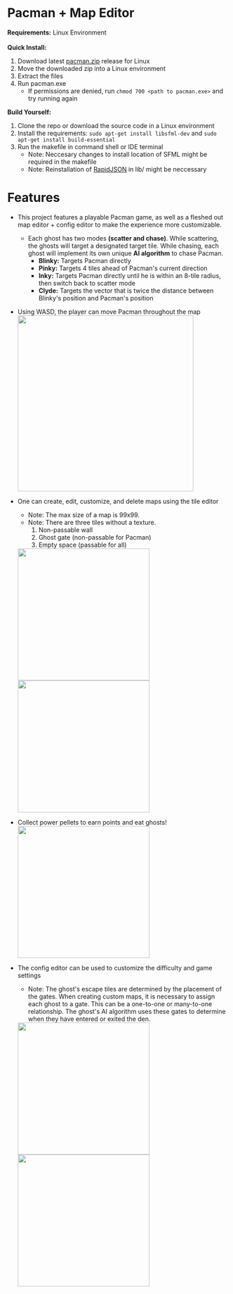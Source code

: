 # Pacman + Map Editor

<b>Requirements:</b> Linux Environment
<br>
<br>
<b>Quick Install:</b>
<br>
1. Download latest <a href="https://github.com/JJDOESIT/pacman/releases/tag/v1.0.0">pacman.zip</a> release for Linux
2. Move the downloaded zip into a Linux environment
3. Extract the files
4. Run pacman.exe
    * If permissions are denied, run ```chmod 700 <path to pacman.exe>``` and try running again



<b>Build Yourself:</b>
<br>
1. Clone the repo or download the source code in a Linux environment
2.  Install the requirements: ```sudo apt-get install libsfml-dev``` and ```sudo apt-get install build-essential```
3. Run the makefile in command shell or IDE terminal
    - Note: Neccesary changes to install location of SFML might be required in the makefile
    - Note: Reinstallation of <a href="https://github.com/Tencent/rapidjson">RapidJSON</a> in lib/ might be neccessary

# Features

- This project features a playable Pacman game, as well as a fleshed out map editor + config editor to make the experience more customizable.
   - Each ghost has two modes <b>(scatter and chase)</b>. While scattering, the ghosts will target a designated target tile. While chasing, each ghost will implement its own unique <b>AI algorithm</b> to chase Pacman.
        - <b>Blinky:</b> Targets Pacman directly
        - <b>Pinky:</b> Targets 4 tiles ahead of Pacman's current direction
        - <b>Inky:</b> Targets Pacman directly until he is within an 8-tile radius, then switch back to scatter mode
        - <b>Clyde:</b> Targets the vector that is twice the distance between Blinky's position and Pacman's position
- Using WASD, the player can move Pacman throughout the map\
   <img src="https://github.com/JJDOESIT/pacman/assets/138625553/357a207d-e6d3-4e00-b956-1b3fe970f55f" width="400">

- One can create, edit, customize, and delete maps using the tile editor
   - Note: The max size of a map is 99x99.
   - Note: There are three tiles without a texture.
        1. Non-passable wall
        2. Ghost gate (non-passable for Pacman)
        3. Empty space (passable for all)
   <img src="https://github.com/JJDOESIT/pacman/assets/138625553/4ca9f7ae-540e-4ad1-b539-6065b0c280df" width="300">
   <img src="https://github.com/JJDOESIT/pacman/assets/138625553/d2a8091a-00ad-4574-b2d5-3746af669e69" width="300">

- Collect power pellets to earn points and eat ghosts!\
   <img src="https://github.com/JJDOESIT/pacman/assets/138625553/31a07626-63d4-40bb-8937-c83a737f56e9" width="300">

- The config editor can be used to customize the difficulty and game settings
   - Note: The ghost's escape tiles are determined by the placement of the gates. When creating custom maps, it is necessary to assign each ghost to a gate. This can be a one-to-one or many-to-one relationship. The ghost's AI algorithm uses these gates to determine when they have entered or exited the den.
   <img src="https://github.com/JJDOESIT/pacman/assets/138625553/6dd7332d-951f-4a08-81e0-0878603a4176" width="300">
   <img src="https://github.com/JJDOESIT/pacman/assets/138625553/350f27b4-ebe7-4e31-8390-d347a9178262" width="300">

